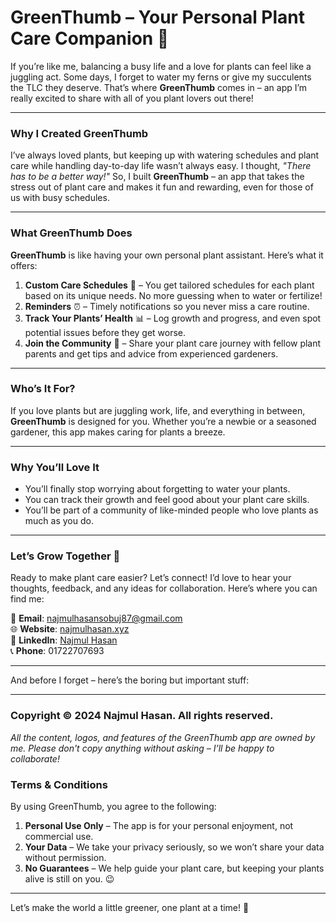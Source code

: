 # GreenThumb – Your Personal Plant Care Companion 🌿

If you’re like me, balancing a busy life and a love for plants can feel like a juggling act. Some days, I forget to water my ferns or give my succulents the TLC they deserve. That’s where **GreenThumb** comes in – an app I’m really excited to share with all of you plant lovers out there!

---

### **Why I Created GreenThumb**
I’ve always loved plants, but keeping up with watering schedules and plant care while handling day-to-day life wasn’t always easy. I thought, *"There has to be a better way!"* So, I built **GreenThumb** – an app that takes the stress out of plant care and makes it fun and rewarding, even for those of us with busy schedules.

---

### **What GreenThumb Does**
**GreenThumb** is like having your own personal plant assistant. Here’s what it offers:

1. **Custom Care Schedules** 🌱 – You get tailored schedules for each plant based on its unique needs. No more guessing when to water or fertilize!
2. **Reminders** ⏰ – Timely notifications so you never miss a care routine.
3. **Track Your Plants’ Health** 📊 – Log growth and progress, and even spot potential issues before they get worse.
4. **Join the Community** 🌿 – Share your plant care journey with fellow plant parents and get tips and advice from experienced gardeners.

---

### **Who’s It For?**
If you love plants but are juggling work, life, and everything in between, **GreenThumb** is designed for you. Whether you’re a newbie or a seasoned gardener, this app makes caring for plants a breeze.

---

### **Why You’ll Love It**
- You’ll finally stop worrying about forgetting to water your plants.
- You can track their growth and feel good about your plant care skills.
- You’ll be part of a community of like-minded people who love plants as much as you do.

---

### **Let’s Grow Together** 🌱
Ready to make plant care easier? Let’s connect! I’d love to hear your thoughts, feedback, and any ideas for collaboration. Here’s where you can find me:

📧 **Email**: najmulhasansobuj87@gmail.com  
🌐 **Website**: [najmulhasan.xyz](https://www.najmulhasan.xyz/)  
🔗 **LinkedIn**: [Najmul Hasan](https://www.linkedin.com/in/md-najmul-hasan/)  
📞 **Phone**: 01722707693

---

And before I forget – here’s the boring but important stuff:

---

### **Copyright © 2024 Najmul Hasan. All rights reserved.**

*All the content, logos, and features of the GreenThumb app are owned by me. Please don't copy anything without asking – I’ll be happy to collaborate!*  

### **Terms & Conditions**
By using GreenThumb, you agree to the following:  
1. **Personal Use Only** – The app is for your personal enjoyment, not commercial use.
2. **Your Data** – We take your privacy seriously, so we won’t share your data without permission. 
3. **No Guarantees** – We help guide your plant care, but keeping your plants alive is still on you. 😉

---

Let’s make the world a little greener, one plant at a time! 🌿
